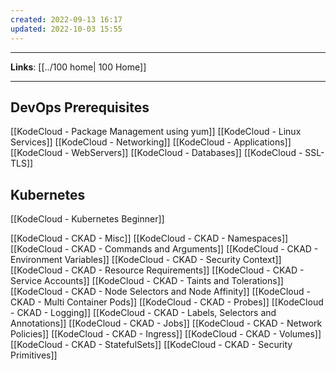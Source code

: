 ```yaml
---
created: 2022-09-13 16:17
updated: 2022-10-03 15:55
---
```

---
**Links**: [[../100 home| 100 Home]]

---
## DevOps Prerequisites 
[[KodeCloud - Package Management using yum]]
[[KodeCloud - Linux Services]]
[[KodeCloud - Networking]]
[[KodeCloud - Applications]]
[[KodeCloud - WebServers]]
[[KodeCloud - Databases]]
[[KodeCloud - SSL-TLS]]

## Kubernetes
[[KodeCloud - Kubernetes Beginner]]

[[KodeCloud - CKAD - Misc]]
[[KodeCloud - CKAD - Namespaces]]
[[KodeCloud - CKAD - Commands and Arguments]]
[[KodeCloud - CKAD - Environment Variables]]
[[KodeCloud - CKAD - Security Context]]
[[KodeCloud - CKAD - Resource Requirements]]
[[KodeCloud - CKAD - Service Accounts]]
[[KodeCloud - CKAD - Taints and Tolerations]]
[[KodeCloud - CKAD - Node Selectors and Node Affinity]]
[[KodeCloud - CKAD - Multi Container Pods]]
[[KodeCloud - CKAD - Probes]]
[[KodeCloud - CKAD - Logging]]
[[KodeCloud - CKAD - Labels, Selectors and Annotations]]
[[KodeCloud - CKAD - Jobs]]
[[KodeCloud - CKAD - Network Policies]]
[[KodeCloud - CKAD - Ingress]]
[[KodeCloud - CKAD - Volumes]]
[[KodeCloud - CKAD - StatefulSets]]
[[KodeCloud - CKAD - Security Primitives]]